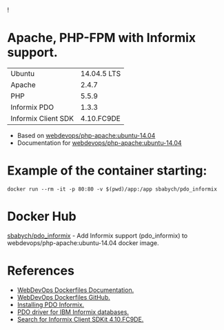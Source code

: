 !
# Apache, PHP-FPM with Informix support.

|   |   |
|---|---|
| Ubuntu | 14.04.5 LTS |
| Apache | 2.4.7 |
| PHP | 5.5.9 |
| Informix PDO | 1.3.3 |
| Informix Client SDK | 4.10.FC9DE |

* Based on [webdevops/php-apache:ubuntu-14.04](https://hub.docker.com/r/webdevops/php-apache/)
* Documentation for [webdevops/php-apache:ubuntu-14.04](http://dockerfile.readthedocs.io/en/latest/content/DockerImages/dockerfiles/php-apache.html)

# Example of the container starting:
``docker run --rm -it -p 80:80 -v $(pwd)/app:/app sbabych/pdo_informix``

# Docker Hub

[sbabych/pdo_informix](https://hub.docker.com/r/sbabych/pdo_informix/) - Add Informix support (pdo_informix) to webdevops/php-apache:ubuntu-14.04 docker image.

# References

* [WebDevOps Dockerfiles Documentation.](http://dockerfile.readthedocs.io/)
* [WebDevOps Dockerfiles GitHub.](https://github.com/webdevops/Dockerfile)
* [Installing PDO Informix.](https://gist.github.com/natsu90/6787b254929355c34e63)
* [PDO driver for IBM Informix databases.](https://pecl.php.net/package/PDO_INFORMIX)
* [Search for Informix Client SDKit 4.10.FC9DE.](https://www-01.ibm.com/marketing/iwm/tnd/search.jsp?rs=ifxdl)
